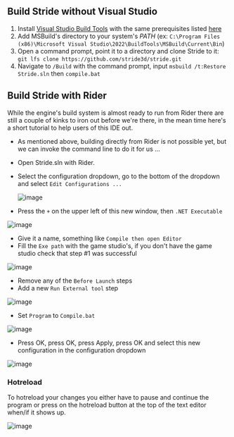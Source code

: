 ﻿## Build Stride without Visual Studio
1. Install [Visual Studio Build Tools](https://aka.ms/vs/17/release/vs_BuildTools.exe) with the same prerequisites listed [here](building-source-windows.md)
2. Add MSBuild's directory to your system's *PATH* (ex: `C:\Program Files (x86)\Microsoft Visual Studio\2022\BuildTools\MSBuild\Current\Bin`)
3. Open a command prompt, point it to a directory and clone Stride to it: `git lfs clone https://github.com/stride3d/stride.git`
4. Navigate to `/Build` with the command prompt, input `msbuild /t:Restore Stride.sln` then `compile.bat`



## Build Stride with Rider
While the engine's build system is almost ready to run from Rider there are still a couple of kinks to iron out before we're there, in the mean time here's a short tutorial to help users of this IDE out.

- As mentioned above, building directly from Rider is not possible yet, but we can invoke the command line to do it for us ...
- Open Stride.sln with Rider.
- Select the configuration dropdown, go to the bottom of the dropdown and select `Edit Configurations ...`

  ![image](https://github.com/stride3d/stride/assets/5742236/20a43b8f-c32d-42ae-8c59-add8440b4a3a)
- Press the `+` on the upper left of this new window, then `.NET Executable`

![image](https://github.com/stride3d/stride/assets/5742236/a15b73a1-4a7e-462a-8814-2cad73b6b1d2)
- Give it a name, something like `Compile then open Editor`
- Fill the `Exe path` with the game studio's, if you don't have the game studio check that step #1 was successful

![image](https://github.com/stride3d/stride/assets/5742236/61fa7f27-8885-418e-926e-df0209aa168a)

- Remove any of the `Before Launch` steps
- Add a new `Run External tool` step

![image](https://github.com/stride3d/stride/assets/5742236/bfe266a4-fec4-49e3-bbc4-9da5977d5177)

- Set `Program` to `Compile.bat`

![image](https://github.com/stride3d/stride/assets/5742236/294779ae-c362-40a7-bcb3-447de7505781)

- Press OK, press OK, press Apply, press OK and select this new configuration in the configuration dropdown

![image](https://github.com/stride3d/stride/assets/5742236/2877e023-feb1-43bf-924d-f01a9a6e875a)

### Hotreload
To hotreload your changes you either have to pause and continue the program or press on the hotreload button at the top of the text editor when/if it shows up.

![image](https://user-images.githubusercontent.com/5742236/147461531-05af59f7-fedf-44a2-b4ee-d1aa25502210.png)